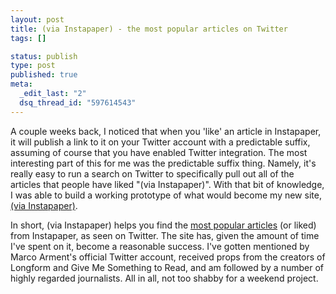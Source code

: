 ```yaml
--- 
layout: post
title: (via Instapaper) - the most popular articles on Twitter
tags: []

status: publish
type: post
published: true
meta: 
  _edit_last: "2"
  dsq_thread_id: "597614543"
---
```

A couple weeks back, I noticed that when you 'like' an article in Instapaper, it will publish a link to it on your Twitter account with a predictable suffix, assuming of course that you have enabled Twitter integration. The most interesting part of this for me was the predictable suffix thing. Namely, it's really easy to run a search on Twitter to specifically pull out all of the articles that people have liked "(via Instapaper)". With that bit of knowledge, I was able to build a working prototype of what would become my new site, <a href="http://www.viainstapaper.com">(via Instapaper)</a>.

In short, (via Instapaper) helps you find the <a href="http://www.viainstapaper.com">most popular articles</a> (or liked) from Instapaper, as seen on Twitter. The site has, given the amount of time I've spent on it, become a reasonable success. I've gotten mentioned by Marco Arment's official Twitter account, received props from the creators of Longform and Give Me Something to Read, and am followed by a number of highly regarded journalists. All in all, not too shabby for a weekend project.
